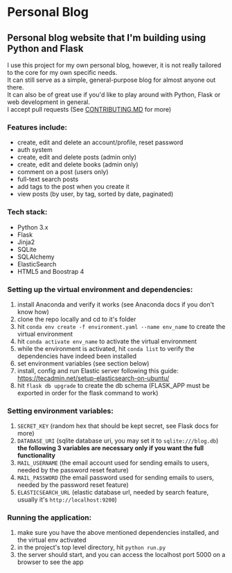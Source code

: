 # Personal Blog

## Personal blog website that I'm building using Python and Flask

I use this project for my own personal blog, however, it is not really tailored to the core for my own specific needs.  
It can still serve as a simple, general-purpose blog for almost anyone out there.  
It can also be of great use if you'd like to play around with Python, Flask or web development in general.  
I accept pull requests (See [CONTRIBUTING.MD](https://github.com/JulianHysi/personal_blog/blob/master/CONTRIBUTING.md) for more)  

<!-- add here a link to the blog, and a screenshot of it -->

### Features include:
- create, edit and delete an account/profile, reset password
- auth system
- create, edit and delete posts (admin only)
- create, edit and delete books (admin only) 
- comment on a post (users only)
- full-text search posts 
- add tags to the post when you create it
- view posts (by user, by tag, sorted by date, paginated)

### Tech stack:
- Python 3.x
- Flask
- Jinja2
- SQLite
- SQLAlchemy
- ElasticSearch
- HTML5 and Boostrap 4

### Setting up the virtual environment and dependencies:
1. install Anaconda and verify it works (see Anaconda docs if you don't know how)
2. clone the repo locally and cd to it's folder
3. hit `conda env create -f environment.yaml --name env_name` to create the virtual environment
4. hit `conda activate env_name` to activate the virtual environment
5. while the environment is activated, hit `conda list` to verify the dependencies have indeed been installed
6. set environment variables (see section below)
7. install, config and run Elastic server following this guide: https://tecadmin.net/setup-elasticsearch-on-ubuntu/
8. hit `flask db upgrade` to create the db schema (FLASK_APP must be exported in order for the flask command to work)

### Setting environment variables:
1. `SECRET_KEY` (random hex that should be kept secret, see Flask docs for more)
2. `DATABASE_URI` (sqlite database uri, you may set it to `sqlite:///blog.db`)  
**the following 3 variables are necessary only if you want the full functionality**
3. `MAIL_USERNAME` (the email account used for sending emails to users, needed by the password reset feature)
4. `MAIL_PASSWORD` (the email password used for sending emails to users, needed by the password reset feature)
5. `ELASTICSEARCH_URL` (elastic database url, needed by search feature, usually it's `http://localhost:9200`)

### Running the application:
1. make sure you have the above mentioned dependencies installed, and the virtual env activated
2. in the project's top level directory, hit `python run.py`
3. the server should start, and you can access the localhost port 5000 on a browser to see the app
